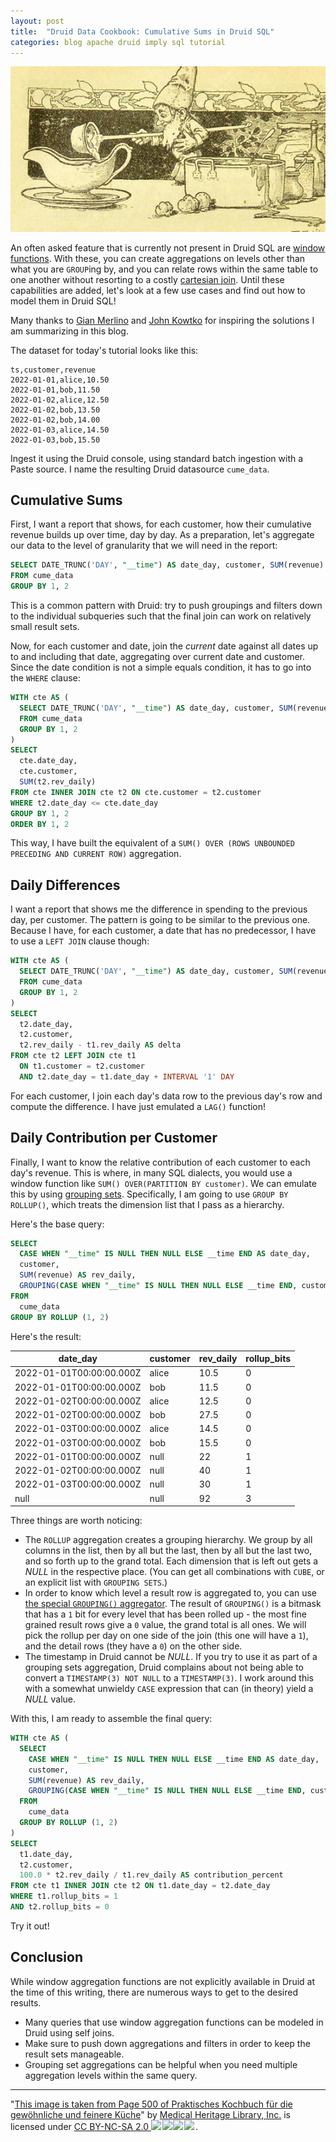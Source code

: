 ```yaml
---
layout: post
title:  "Druid Data Cookbook: Cumulative Sums in Druid SQL"
categories: blog apache druid imply sql tutorial
---
```

![Druid Cookbook](/assets/2021-12-21-elf.jpg)

An often asked feature that is currently not present in Druid SQL are [window functions](https://www.sqltutorial.org/sql-window-functions/). With these, you can create aggregations on levels other than what you are `GROUP`ing by, and you can relate rows within the same table to one another without resorting to a costly [cartesian join](https://en.wikipedia.org/wiki/Join_(SQL)#Cross_join). Until these capabilities are added, let's look at a few use cases and find out how to model them in Druid SQL!

Many thanks to [Gian Merlino](https://www.linkedin.com/in/gianmerlino/) and [John Kowtko](https://www.linkedin.com/in/jkowtko/) for inspiring the solutions I am summarizing in this blog.

The dataset for today's tutorial looks like this:

```
ts,customer,revenue
2022-01-01,alice,10.50
2022-01-01,bob,11.50
2022-01-02,alice,12.50
2022-01-02,bob,13.50
2022-01-02,bob,14.00
2022-01-03,alice,14.50
2022-01-03,bob,15.50
```

Ingest it using the Druid console, using standard batch ingestion with a Paste source. I name the resulting Druid datasource `cume_data`.

## Cumulative Sums

First, I want a report that shows, for each customer, how their cumulative revenue builds up over time, day by day. As a preparation, let's aggregate our data to the level of granularity that we will need in the report:

```sql
SELECT DATE_TRUNC('DAY', "__time") AS date_day, customer, SUM(revenue) AS rev_daily
FROM cume_data
GROUP BY 1, 2
```

This is a common pattern with Druid: try to push groupings and filters down to the individual subqueries such that the final join can work on relatively small result sets.

Now, for each customer and date, join the _current_ date against all dates up to and including that date, aggregating over current date and customer. Since the date condition is not a simple equals condition, it has to go into the `WHERE` clause: 

```sql
WITH cte AS (
  SELECT DATE_TRUNC('DAY', "__time") AS date_day, customer, SUM(revenue) AS rev_daily
  FROM cume_data
  GROUP BY 1, 2
)
SELECT
  cte.date_day,
  cte.customer,
  SUM(t2.rev_daily)
FROM cte INNER JOIN cte t2 ON cte.customer = t2.customer
WHERE t2.date_day <= cte.date_day
GROUP BY 1, 2
ORDER BY 1, 2
```

This way, I have built the equivalent of a `SUM() OVER (ROWS UNBOUNDED PRECEDING AND CURRENT ROW)` aggregation.

## Daily Differences

I want a report that shows me the difference in spending to the previous day, per customer. The pattern is going to be similar to the previous one. Because I have, for each customer, a date that has no predecessor, I have to use a `LEFT JOIN` clause though:

```sql
WITH cte AS (
  SELECT DATE_TRUNC('DAY', "__time") AS date_day, customer, SUM(revenue) AS rev_daily
  FROM cume_data
  GROUP BY 1, 2
)
SELECT
  t2.date_day,
  t2.customer,
  t2.rev_daily - t1.rev_daily AS delta
FROM cte t2 LEFT JOIN cte t1 
  ON t1.customer = t2.customer
  AND t2.date_day = t1.date_day + INTERVAL '1' DAY
```

For each customer, I join each day's data row to the previous day's row and compute the difference. I have just emulated a `LAG()` function!

## Daily Contribution per Customer

Finally, I want to know the relative contribution of each customer to each day's revenue. This is where, in many SQL dialects, you would use a window function like `SUM() OVER(PARTITION BY customer)`. We can emulate this by using [grouping sets](https://druid.apache.org/docs/latest/querying/sql.html#group-by). Specifically, I am going to use `GROUP BY ROLLUP()`, which treats the dimension list that I pass as a hierarchy.

Here's the base query:

```sql
SELECT
  CASE WHEN "__time" IS NULL THEN NULL ELSE __time END AS date_day, 
  customer,
  SUM(revenue) AS rev_daily,
  GROUPING(CASE WHEN "__time" IS NULL THEN NULL ELSE __time END, customer) AS rollup_bits
FROM
  cume_data
GROUP BY ROLLUP (1, 2)
```

Here's the result:

date_day|customer|rev_daily|rollup_bits
---|---|---|---
2022-01-01T00:00:00.000Z|alice|10.5|0
2022-01-01T00:00:00.000Z|bob|11.5|0
2022-01-02T00:00:00.000Z|alice|12.5|0
2022-01-02T00:00:00.000Z|bob|27.5|0
2022-01-03T00:00:00.000Z|alice|14.5|0
2022-01-03T00:00:00.000Z|bob|15.5|0
2022-01-01T00:00:00.000Z|null|22|1
2022-01-02T00:00:00.000Z|null|40|1
2022-01-03T00:00:00.000Z|null|30|1
null|null|92|3

Three things are worth noticing:

- The `ROLLUP` aggregation creates a grouping hierarchy. We group by all columns in the list, then by all but the last, then by all but the last two, and so forth up to the grand total. Each dimension that is left out gets a _NULL_ in the respective place. (You can get all combinations with `CUBE`, or an explicit list with `GROUPING SETS`.)
- In order to know which level a result row is aggregated to, you can use [the special `GROUPING()` aggregator](https://druid.apache.org/docs/latest/querying/aggregations.html#grouping-aggregator). The result of `GROUPING()` is a bitmask that has a `1` bit for every level that has been rolled up - the most fine grained result rows give a `0` value, the grand total is all ones. We will pick the rollup per day on one side of the join (this one will have a `1`), and the detail rows (they have a `0`) on the other side.
- The timestamp in Druid cannot be _NULL_. If you try to use it as part of a grouping sets aggregation, Druid complains about not being able to convert a `TIMESTAMP(3) NOT NULL` to a `TIMESTAMP(3)`. I work around this with a somewhat unwieldy `CASE` expression that can (in theory) yield a _NULL_ value.

With this, I am ready to assemble the final query:

```sql
WITH cte AS (
  SELECT
    CASE WHEN "__time" IS NULL THEN NULL ELSE __time END AS date_day, 
    customer,
    SUM(revenue) AS rev_daily,
    GROUPING(CASE WHEN "__time" IS NULL THEN NULL ELSE __time END, customer) AS rollup_bits
  FROM
    cume_data
  GROUP BY ROLLUP (1, 2)
)
SELECT
  t1.date_day,
  t2.customer,
  100.0 * t2.rev_daily / t1.rev_daily AS contribution_percent
FROM cte t1 INNER JOIN cte t2 ON t1.date_day = t2.date_day
WHERE t1.rollup_bits = 1
AND t2.rollup_bits = 0
```

Try it out!

## Conclusion

While window aggregation functions are not explicitly available in Druid at the time of this writing, there are numerous ways to get to the desired results.

- Many queries that use window aggregation functions can be modeled in Druid using self joins.
- Make sure to push down aggregations and filters in order to keep the result sets manageable.
- Grouping set aggregations can be helpful when you need multiple aggregation levels within the same query.


---

"[This image is taken from Page 500 of Praktisches Kochbuch f&uuml;r die gew&ouml;hnliche und feinere K&uuml;che](https://www.flickr.com/photos/mhlimages/48051262646/)" by [Medical Heritage Library, Inc.](https://www.flickr.com/photos/mhlimages/) is licensed under <a target="_blank" rel="noopener noreferrer" href="https://creativecommons.org/licenses/by-nc-sa/2.0/">CC BY-NC-SA 2.0 <img src="https://mirrors.creativecommons.org/presskit/icons/cc.svg" style="height: 1em; margin-right: 0.125em; display: inline;"/><img src="https://mirrors.creativecommons.org/presskit/icons/by.svg" style="height: 1em; margin-right: 0.125em; display: inline;"/><img src="https://mirrors.creativecommons.org/presskit/icons/nc.svg" style="height: 1em; margin-right: 0.125em; display: inline;"/><img src="https://mirrors.creativecommons.org/presskit/icons/sa.svg" style="height: 1em; margin-right: 0.125em; display: inline;"/></a>.
